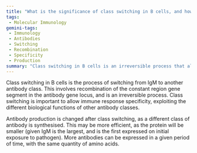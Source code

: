 ```yaml
---
title: "What is the significance of class switching in B cells, and how does it affect antibody production?"
tags:
 - Molecular Immunology
gemini-tags:
 - Immunology
 - Antibodies
 - Switching
 - Recombination
 - Specificity
 - Production
summary: "Class switching in B cells is an irreversible process that allows for the production of different antibody classes with specialized functions, enhancing the immune response."
---
```

Class switching in B cells is the process of switching from IgM to another antibody class. This involves recombination of the constant region gene segment in the antibody gene locus, and is an irreversible process. Class switching is important to allow immune response specificity, exploiting the different biological functions of other antibody classes. 

Antibody production is changed after class switching, as a different class of antibody is synthesised. This may be more efficient, as the protein will be smaller (given IgM is the largest, and is the first expressed on initial exposure to pathogen). More antibodies can be expressed in a given period of time, with the same quantity of amino acids.
